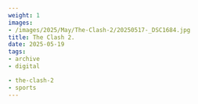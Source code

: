 ```yaml
---
weight: 1
images:
- /images/2025/May/The-Clash-2/20250517-_DSC1684.jpg
title: The Clash 2.
date: 2025-05-19
tags:
- archive
- digital

- the-clash-2
- sports
---
```


